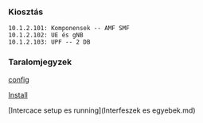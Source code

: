### Kiosztás
```
10.1.2.101: Komponensek -- AMF SMF
10.1.2.102: UE és gNB
10.1.2.103: UPF -- 2 DB
```

### Taralomjegyzek
[config](config.md)

[Install](Install.md)

[Intercace setup es running](Interfeszek es egyebek.md)

